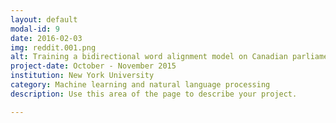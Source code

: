 ```yaml
---
layout: default
modal-id: 9
date: 2016-02-03
img: reddit.001.png
alt: Training a bidirectional word alignment model on Canadian parliament transcripts
project-date: October - November 2015
institution: New York University
category: Machine learning and natural language processing
description: Use this area of the page to describe your project.

---
```

